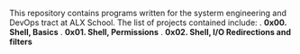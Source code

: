 This repository contains programs written for the systerm engineering and DevOps tract at ALX School.
The list of projects contained include:
  . **0x00. Shell, Basics**
  . **0x01. Shell, Permissions**
  . **0x02. Shell, I/O Redirections and filters**

